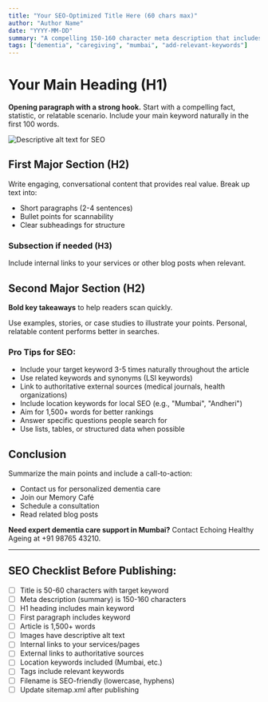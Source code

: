 ```yaml
---
title: "Your SEO-Optimized Title Here (60 chars max)"
author: "Author Name"
date: "YYYY-MM-DD"
summary: "A compelling 150-160 character meta description that includes your target keyword and encourages clicks from search results."
tags: ["dementia", "caregiving", "mumbai", "add-relevant-keywords"]
---
```


# Your Main Heading (H1)

**Opening paragraph with a strong hook.** Start with a compelling fact, statistic, or relatable scenario. Include your main keyword naturally in the first 100 words.

![Descriptive alt text for SEO](/Images/blog/your-image-name.jpg)

## First Major Section (H2)

Write engaging, conversational content that provides real value. Break up text into:
- Short paragraphs (2-4 sentences)
- Bullet points for scannability
- Clear subheadings for structure

### Subsection if needed (H3)

Include internal links to your services or other blog posts when relevant.

## Second Major Section (H2)

**Bold key takeaways** to help readers scan quickly.

Use examples, stories, or case studies to illustrate your points. Personal, relatable content performs better in searches.

### Pro Tips for SEO:

- Include your target keyword 3-5 times naturally throughout the article
- Use related keywords and synonyms (LSI keywords)
- Link to authoritative external sources (medical journals, health organizations)
- Include location keywords for local SEO (e.g., "Mumbai", "Andheri")
- Aim for 1,500+ words for better rankings
- Answer specific questions people search for
- Use lists, tables, or structured data when possible

## Conclusion

Summarize the main points and include a call-to-action:
- Contact us for personalized dementia care
- Join our Memory Café
- Schedule a consultation
- Read related blog posts

**Need expert dementia care support in Mumbai?** Contact Echoing Healthy Ageing at +91 98765 43210.

---

## SEO Checklist Before Publishing:

- [ ] Title is 50-60 characters with target keyword
- [ ] Meta description (summary) is 150-160 characters
- [ ] H1 heading includes main keyword
- [ ] First paragraph includes keyword
- [ ] Article is 1,500+ words
- [ ] Images have descriptive alt text
- [ ] Internal links to your services/pages
- [ ] External links to authoritative sources
- [ ] Location keywords included (Mumbai, etc.)
- [ ] Tags include relevant keywords
- [ ] Filename is SEO-friendly (lowercase, hyphens)
- [ ] Update sitemap.xml after publishing
